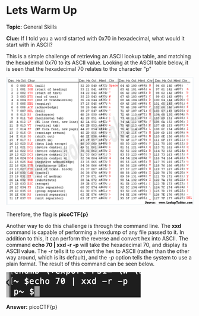 # Lets Warm Up

**Topic:** General Skills

**Clue:** If I told you a word started with 0x70 in hexadecimal, what would it start with in ASCII?

This is a simple challenge of retrieving an ASCII lookup table, and matching the hexadeimal 0x70 to its ASCII value. Looking at the ASCII table below, it is seen that the hexadecimal 70 relates to the character "p"

![A ASCII lookup table](https://github.com/Av3rageJoe/CTFs/blob/master/PicoCTF-2019/Images/Screenshot%202019-11-21%20at%2015.49.25.png)

Therefore, the flag is **picoCTF{p}**

Another way to do this challenge is through the command line. The **xxd** command is capable of performing a hexdump of any file passed to it. In addition to this, it can perform the reverse and convert hex into ASCII. The command **echo 70 | xxd -r -p** will take the hexadecimal 70, and display its ASCII value. The *-r* tells it to convert the hex to ASCII (rather than the other way around, which is its default), and the *-p* option tells the system to use a plain format. The result of this command can be seen below.

![A command line way of converting hexadecimal](https://github.com/Av3rageJoe/CTFs/blob/master/PicoCTF-2019/Images/Screenshot%202019-11-21%20at%2015.57.41.png)

**Answer:** picoCTF{p}

